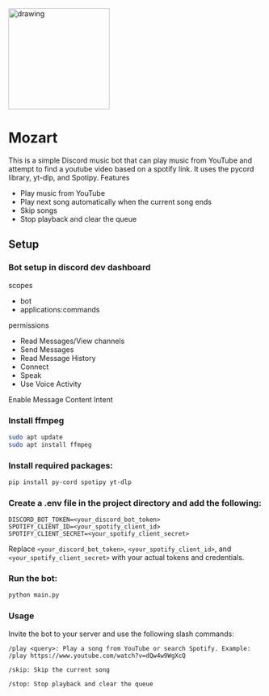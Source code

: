 


<img src="https://user-images.githubusercontent.com/4047727/228951122-3d527ce8-e175-4f25-895e-fdd2ecb3de84.png" alt="drawing" width="200" />

# Mozart

This is a simple Discord music bot that can play music from YouTube and attempt to find a youtube video based on a spotify link. It uses the pycord library, yt-dlp, and Spotipy.
Features

* Play music from YouTube
* Play next song automatically when the current song ends
* Skip songs
* Stop playback and clear the queue

## Setup

### Bot setup in discord dev dashboard

scopes
* bot
* applications:commands

permissions
* Read Messages/View channels
* Send Messages
* Read Message History
* Connect
* Speak
* Use Voice Activity

Enable Message Content Intent



### Install ffmpeg
```bash
sudo apt update
sudo apt install ffmpeg
```

### Install required packages:
```bash
pip install py-cord spotipy yt-dlp
```

### Create a .env file in the project directory and add the following:

```plaintext
DISCORD_BOT_TOKEN=<your_discord_bot_token>
SPOTIFY_CLIENT_ID=<your_spotify_client_id>
SPOTIFY_CLIENT_SECRET=<your_spotify_client_secret>
```

Replace `<your_discord_bot_token>`, `<your_spotify_client_id>`, and `<your_spotify_client_secret>` with your actual tokens and credentials.

### Run the bot:

```bash
python main.py
```

### Usage
Invite the bot to your server and use the following slash commands:


`/play <query>: Play a song from YouTube or search Spotify. Example: /play https://www.youtube.com/watch?v=dQw4w9WgXcQ`

`/skip: Skip the current song`

`/stop: Stop playback and clear the queue`
